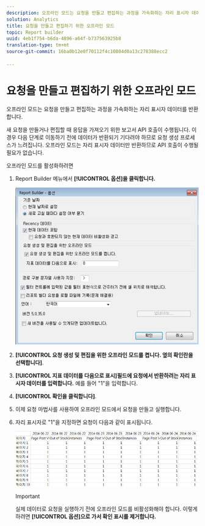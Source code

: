 ```yaml
---
description: 오프라인 모드는 요청을 만들고 편집하는 과정을 가속화하는 자리 표시자 데이터를 반환합니다.
solution: Analytics
title: 요청을 만들고 편집하기 위한 오프라인 모드
topic: Report builder
uuid: 4eb1f754-b6da-4896-a64f-b737563925b8
translation-type: tm+mt
source-git-commit: 16ba0b12e0f70112f4c10804d0a13c278388ecc2

---
```



# 요청을 만들고 편집하기 위한 오프라인 모드

오프라인 모드는 요청을 만들고 편집하는 과정을 가속화하는 자리 표시자 데이터를 반환합니다.

새 요청을 만들거나 편집할 때 응답을 가져오기 위한 보고서 API 호출이 수행됩니다. 이 경우 다음 단계로 이동하기 전에 데이터가 반환되기 기다려야 하므로 요청 생성 프로세스가 느려집니다. 오프라인 모드는 자리 표시자 데이터만 반환하므로 API 호출이 수행될 필요가 없습니다.

오프라인 모드를 활성화하려면

1. Report Builder 메뉴에서 **[!UICONTROL 옵션]을 클릭합니다.**

   ![](assets/offline_mode.png)

1. **[!UICONTROL 요청 생성 및 편집을 위한 오프라인 모드를 켭니다. 옆의 확인란을 선택합니다]**.
1. **[!UICONTROL 지표 데이터를 다음으로 표시]필드에 요청에서 반환하려는 자리 표시자 데이터를 입력합니다.** 예를 들어 "1"을 입력합니다.
1. **[!UICONTROL 확인을 클릭합니다]**.
1. 이제 요청 마법사를 사용하여 오프라인 모드에서 요청을 만들고 실행합니다.
1. 자리 표시자로 "1"을 지정하면 요청이 다음과 같이 표시됩니다.

   ![](assets/offline_mode_example.png)

   >[!IMPORTANT]
   >
   >실제 데이터로 요청을 실행하기 전에 오프라인 모드를 비활성화해야 합니다. 이렇게 하려면 **[!UICONTROL 옵션]으로 가서 확인 표시를 제거합니다.**

